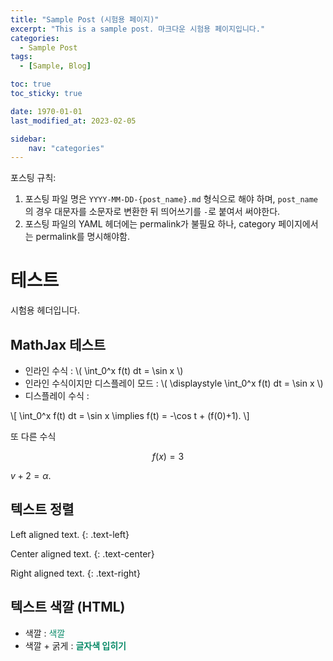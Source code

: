 ```yaml
---
title: "Sample Post (시험용 페이지)"                                 
excerpt: "This is a sample post. 마크다운 시험용 페이지입니다."       
categories:                                                          
  - Sample Post
tags:                                                              
  - [Sample, Blog]

toc: true
toc_sticky: true

date: 1970-01-01
last_modified_at: 2023-02-05

sidebar:
    nav: "categories"
---
```


포스팅 규칙:

1. 포스팅 파일 명은 `YYYY-MM-DD-{post_name}.md` 형식으로 해야 하며, `post_name`의 경우 대문자를 소문자로 변환한 뒤 띄어쓰기를 `-`로 붙여서 써야한다. 
2. 포스팅 파일의 YAML 헤더에는 permalink가 불필요 하나, category 페이지에서는 permalink를 명시해야함. 


# 테스트

시험용 헤더입니다. 

## MathJax 테스트

- 인라인 수식 : \\( \int_0^x f(t) dt = \sin x \\)
- 인라인 수식이지만 디스플레이 모드 : \\( \displaystyle \int_0^x f(t) dt = \sin x \\)
- 디스플레이 수식 : 

\\[
    \int_0^x f(t) dt = \sin x \implies f(t) = -\cos t + (f(0)+1).
    \\]

또 다른 수식

$$
f(x) = 3
$$

$v+2 = \alpha$. 

## 텍스트 정렬

Left aligned text.
{: .text-left}

Center aligned text.
{: .text-center}

Right aligned text.
{: .text-right}

## 텍스트 색깔 (HTML)



- 색깔 : <span style="color: #088A68"> 색깔 </span>
- 색깔 + 굵게 : <span style="color:#088A68"><b>글자색 입히기</b></span>